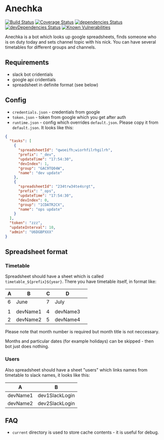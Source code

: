# Anechka

[![Build Status](https://travis-ci.org/jehy/anechka.svg?branch=master)](https://travis-ci.org/jehy/anechka)
[![Coverage Status](https://coveralls.io/repos/github/jehy/anechka/badge.svg?branch=master)](https://coveralls.io/github/jehy/anechka?branch=master)
[![dependencies Status](https://david-dm.org/jehy/anechka/status.svg)](https://david-dm.org/jehy/anechka)
[![devDependencies Status](https://david-dm.org/jehy/anechka/dev-status.svg)](https://david-dm.org/jehy/anechka?type=dev)
[![Known Vulnerabilities](https://snyk.io/test/github/jehy/anechka/badge.svg)](https://snyk.io/test/github/jehy/anechka)

Anechka is a bot which looks up google spreadsheets, finds someone who is on
duty today and sets channel topic with his nick. You can have several
timetables for different groups and channels.

## Requirements
* slack bot cridentials
* google api cridentials
* spreadsheet in definite format (see below)


## Config

* `credentials.json` - credentials from google
* `token.json` - token from google which you get after auth
* `runtime.json` - config which overrides `default.json`.
Please copy it from `default.json`. It looks like this:
```json
{
  "tasks": [
    {
      "spreadsheetId": "qwoeifh;wiorhfilrhgilrh",
      "prefix": "_dev",
      "updateTime": "17:54:30",
      "devIndex": 1,
      "group": "GAC9TQ04W",
      "name": "dev update"
    },
    {
      "spreadsheetId": "234trw34te4srgt",
      "prefix": "_ops",
      "updateTime": "17:54:30",
      "devIndex": 0,
      "group": "1CDATR2CX",
      "name": "ops update"
    }
  ],
  "token": "zzz",
  "updateInterval": 10,
  "admin": "U6DGBPXXX"
}

```

## Spreadsheet format

### Timetable

Spreadsheet should have a sheet which is called `timetable_${prefix}${year}`.
There you have timetable itself, in format like:

| A |    B     | C |    D     |   |
|---|----------|---|----------|---|
| 6 | June     | 7 | July     |   |
|   |          |   |          |   |
| 1 | devName1 | 4 | devName3 |   |
| 2 | devName2 | 5 | devName4 |   |

Please note that month number is required but month title is not neccessary.

Months and particular dates (for example holidays) can be skipped - then
bot just does nothing.

### Users

Also spreadsheet should have a sheet "users" which links
names from timetable to slack names, it looks like this:

|     A    |          B             |
|----------|------------------------|
| devName1 | dev1SlackLogin         |
| devName2 | dev2SlackLogin         |

## FAQ

* `current` directory is used to store cache contents - it is useful for debug.
